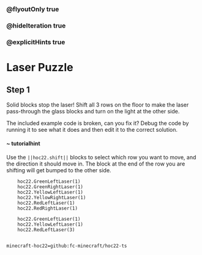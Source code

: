 ### @flyoutOnly true
### @hideIteration true
### @explicitHints true


# Laser Puzzle

## Step 1
Solid blocks stop the laser! Shift all 3 rows on the floor to make the laser pass-through the glass blocks and turn on the light at the other side.

The included example code is broken, can you fix it? Debug the code by running it to see what it does and then edit it to the correct solution.

#### ~ tutorialhint 
Use the ``||hoc22.shift||`` blocks to select which row you want to move, and the direction it should move in. The block at the end of the row you are shifting will get bumped to the other side.



```ghost
    hoc22.GreenLeftLaser(1)
    hoc22.GreenRightLaser(1)
    hoc22.YellowLeftLaser(1)
    hoc22.YellowRightLaser(1)
    hoc22.RedLeftLaser(1)
    hoc22.RedRightLaser(1)    
```
```template
    hoc22.GreenLeftLaser(1)
    hoc22.YellowLeftLaser(1)
    hoc22.RedLeftLaser(3)
      
```
```package
minecraft-hoc22=github:fc-minecraft/hoc22-ts
```